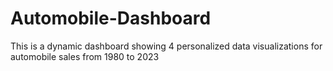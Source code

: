 # Automobile-Dashboard

This is a dynamic dashboard showing 4 personalized data visualizations for automobile sales from 1980 to 2023
